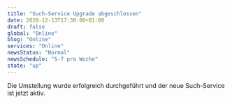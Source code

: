 ```yaml
---
title: "Such-Service Upgrade abgeschlossen"
date: 2020-12-13T17:30:00+01:00
draft: false
global: "Online"
blog: "Online"
services: "Online"
newsStatus: "Normal"
newsSchedule: "5-7 pro Woche"
state: "up"
---
```


Die Umstellung wurde erfolgreich durchgeführt und der neue Such-Service ist jetzt aktiv.

